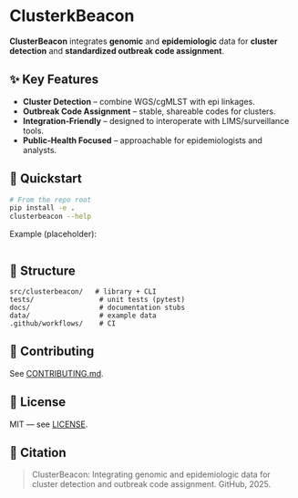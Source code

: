 # ClusterkBeacon

**ClusterBeacon** integrates **genomic** and **epidemiologic** data for **cluster detection** and **standardized outbreak code assignment**.

## ✨ Key Features
- **Cluster Detection** – combine WGS/cgMLST with epi linkages.
- **Outbreak Code Assignment** – stable, shareable codes for clusters.
- **Integration‑Friendly** – designed to interoperate with LIMS/surveillance tools.
- **Public‑Health Focused** – approachable for epidemiologists and analysts.

## 🚀 Quickstart
```bash
# From the repo root
pip install -e .
clusterbeacon --help
```

Example (placeholder):
```bash
```

## 📂 Structure
```
src/clusterbeacon/   # library + CLI
tests/                # unit tests (pytest)
docs/                 # documentation stubs
data/                 # example data
.github/workflows/    # CI
```

## 🤝 Contributing
See [CONTRIBUTING.md](CONTRIBUTING.md).

## 📜 License
MIT — see [LICENSE](LICENSE).

## 🔗 Citation
>ClusterBeacon: Integrating genomic and epidemiologic data for cluster detection and outbreak code assignment. GitHub, 2025.
